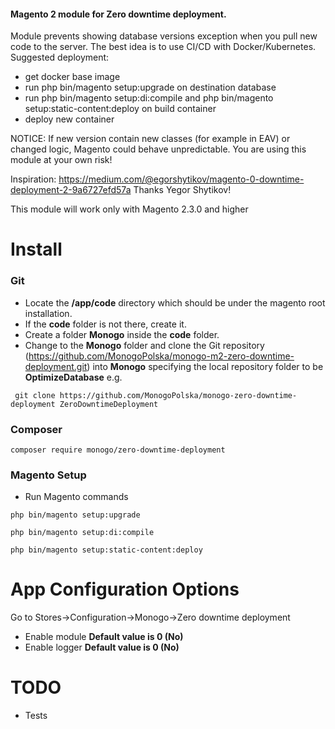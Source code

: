#### Magento 2 module for Zero downtime deployment.

Module prevents showing database versions exception when you pull new code to the server.
The best idea is to use CI/CD with Docker/Kubernetes.
Suggested deployment:

- get docker base image
- run php bin/magento setup:upgrade on destination database
- run php bin/magento setup:di:compile and php bin/magento setup:static-content:deploy on build container
- deploy new container

NOTICE: If new version contain new classes (for example in EAV) or changed logic, Magento could behave unpredictable.
You are using this module at your own risk!

Inspiration: https://medium.com/@egorshytikov/magento-0-downtime-deployment-2-9a6727efd57a
Thanks Yegor Shytikov!

This module will work only with Magento 2.3.0 and higher


# **Install**

### Git
- Locate the **/app/code** directory which should be under the magento root installation.
- If the **code** folder is not there, create it.
- Create a folder **Monogo** inside the **code** folder. 
- Change to the **Monogo** folder and clone the Git repository (https://github.com/MonogoPolska/monogo-m2-zero-downtime-deployment.git) into **Monogo** specifying the local repository folder to be **OptimizeDatabase** 
e.g. 

``` git clone https://github.com/MonogoPolska/monogo-zero-downtime-deployment ZeroDowntimeDeployment```

### Composer
```composer require monogo/zero-downtime-deployment```

### Magento Setup
- Run Magento commands

```php bin/magento setup:upgrade```

```php bin/magento setup:di:compile```

```php bin/magento setup:static-content:deploy```

# **App Configuration Options**

Go to Stores->Configuration->Monogo->Zero downtime deployment

- Enable module **Default value is 0 (No)**
- Enable logger **Default value is 0 (No)**

# **TODO**
- Tests
